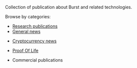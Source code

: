 Collection of publication about Burst and related technologies.

Browse by categories:

-   [Research publications](Publications:Burst(Research) "wikilink")
-   [General news](Publications:_Burst_(General_news) "wikilink")

<!-- -->

-   [Cryptocurrency news](Publications:_Burst_(Cryptocurrency_news) "wikilink")

<!-- -->

-   [Proof Of Life](Publications:_Burst_(Cryptocurrency_news) "wikilink")

<!-- -->

-   Commercial publications


